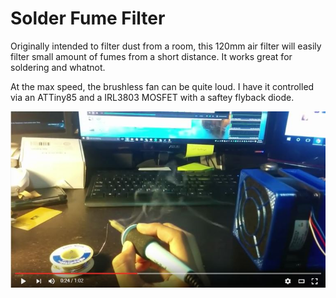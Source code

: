 # Solder Fume Filter
Originally intended to filter dust from a room, this 120mm air filter will easily filter small amount of fumes from a short distance. It works great for soldering and whatnot.

At the max speed, the brushless fan can be quite loud. I have it controlled via an ATTiny85 and a IRL3803 MOSFET with a saftey flyback diode.

[![3D Printed Air Filter Test](https://github.com/XDleader555/cad_models/raw/main/solder_fume_filter/solder_fume_filter.jpg)](https://www.youtube.com/watch?v=p5OVDNX10iU)